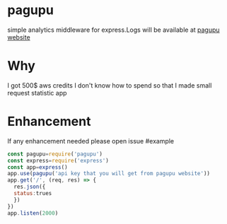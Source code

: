# pagupu
simple analytics middleware for express.Logs will be available at [pagupu website](http://pagupu.in)
# Why 
I got 500$ aws credits I don't know how to spend so that I made small request statistic app
# Enhancement
If any enhancement needed please open issue
#example
``` javascript
const pagupu=require('pagupu')
const express=require('express')
const app=express()
app.use(pagupu('api key that you will get from pagupu website'))
app.get('/', (req, res) => {
  res.json({
  status:trues
  })
})
app.listen(2000)
```
